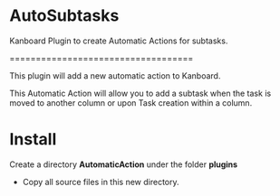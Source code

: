 # AutoSubtasks
Kanboard Plugin to create Automatic Actions for subtasks.

===================================


This plugin will add a new automatic action to Kanboard. 


This Automatic Action will allow you to add a subtask when the task is moved to another column or upon Task creation within a column. 


# Install
Create a directory **AutomaticAction** under the folder **plugins**
- Copy all source files in this new directory.
